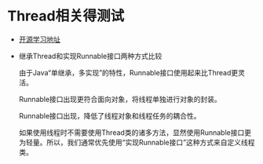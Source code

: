 # Thread相关得测试

- [开源学习地址](https://github.com/RedSpider1/concurrent)


- 继承Thread和实现Runnable接口两种方式比较

    由于Java“单继承，多实现”的特性，Runnable接口使用起来比Thread更灵活。

    Runnable接口出现更符合面向对象，将线程单独进行对象的封装。

    Runnable接口出现，降低了线程对象和线程任务的耦合性。

    如果使用线程时不需要使用Thread类的诸多方法，显然使用Runnable接口更为轻量。所以，我们通常优先使用“实现Runnable接口”这种方式来自定义线程类。